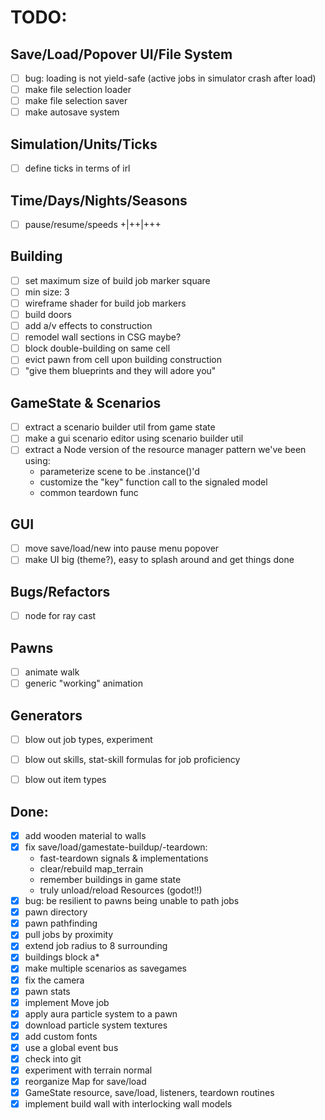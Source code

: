 # TODO:

## Save/Load/Popover UI/File System
- [ ] bug: loading is not yield-safe (active jobs in simulator crash after load)
- [ ] make file selection loader
- [ ] make file selection saver
- [ ] make autosave system

## Simulation/Units/Ticks
- [ ] define ticks in terms of irl

## Time/Days/Nights/Seasons
- [ ] pause/resume/speeds +|++|+++

## Building
- [ ] set maximum size of build job marker square
- [ ] min size: 3
- [ ] wireframe shader for build job markers
- [ ] build doors
- [ ] add a/v effects to construction
- [ ] remodel wall sections in CSG maybe?
- [ ] block double-building on same cell
- [ ] evict pawn from cell upon building construction
- [ ] "give them blueprints and they will adore you"

## GameState & Scenarios
- [ ] extract a scenario builder util from game state
- [ ] make a gui scenario editor using scenario builder util
- [ ] extract a Node version of the resource manager pattern we've been using:
  - parameterize scene to be .instance()'d
  - customize the "key" function call to the signaled model
  - common teardown func

## GUI
- [ ] move save/load/new into pause menu popover
- [ ] make UI big (theme?), easy to splash around and get things done

## Bugs/Refactors
- [ ] node for ray cast

## Pawns
- [ ] animate walk
- [ ] generic "working" animation

## Generators
- [ ] blow out job types, experiment
- [ ] blow out skills, stat-skill formulas for job proficiency
- [ ] blow out item types



## Done:
- [x] add wooden material to walls
- [x] fix save/load/gamestate-buildup/-teardown:
  - fast-teardown signals & implementations
  - clear/rebuild map_terrain
  - remember buildings in game state
  - truly unload/reload Resources (godot!!)
- [x] bug: be resilient to pawns being unable to path jobs
- [x] pawn directory
- [x] pawn pathfinding
- [x] pull jobs by proximity
- [x] extend job radius to 8 surrounding
- [x] buildings block a*
- [x] make multiple scenarios as savegames
- [x] fix the camera
- [x] pawn stats
- [x] implement Move job
- [x] apply aura particle system to a pawn
- [x] download particle system textures
- [x] add custom fonts
- [x] use a global event bus
- [x] check into git
- [x] experiment with terrain normal
- [x] reorganize Map for save/load
- [x] GameState resource, save/load, listeners, teardown routines
- [x] implement build wall with interlocking wall models
